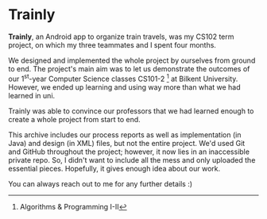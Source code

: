 # Trainly

**Trainly**, an Android app to organize train travels, was my CS102 term project, on which my three teammates and I spent four months.

We designed and implemented the whole project by ourselves from ground to end. 
The project's main aim was to let us demonstrate the outcomes of our 1<sup>st</sup>-year Computer Science classes CS101-2 [^1] at Bilkent University.
However, we ended up learning and using way more than what we had learned in uni.

Trainly was able to convince our professors that we had learned enough to create a whole project from start to end.

This archive includes our process reports as well as implementation (in Java) and design (in XML) files, but not the entire project. We'd used Git and GitHub throughout the project; however, it now lies in an inaccessible private repo. So, I didn't want to include all the mess and only uploaded the essential pieces. Hopefully, it gives enough idea about our work.

You can always reach out to me for any further details :)

[^1]: Algorithms & Programming I-II
